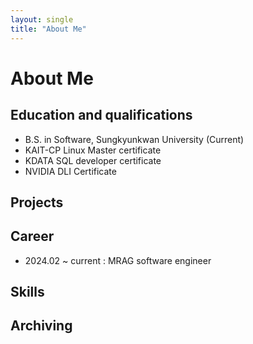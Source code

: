 ```yaml
---
layout: single
title: "About Me"
---
```


# About Me

## Education and qualifications

- B.S. in Software, Sungkyunkwan University (Current)
- KAIT-CP Linux Master certificate
- KDATA SQL developer certificate
- NVIDIA DLI Certificate

## Projects

## Career
- 2024.02 ~ current : MRAG software engineer

## Skills

## Archiving

## 
